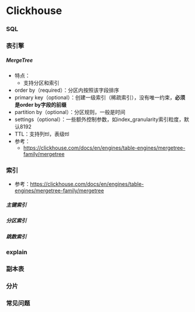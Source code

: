 # Clickhouse
### SQL
### 表引擎
##### MergeTree
- 特点：
  - 支持分区和索引
- order by（required）：分区内按照该字段排序
- primary key（optional）：创建一级索引（稀疏索引），没有唯一约束，**必须是order by字段的前缀**
- partition by（optional）：分区规则，一般是时间
- settings（optional）：一些额外控制参数，如index_granularity索引粒度，默认8192
- TTL：支持列ttl，表级ttl
- 参考：
  - https://clickhouse.com/docs/en/engines/table-engines/mergetree-family/mergetree
### 索引
- 参考：https://clickhouse.com/docs/en/engines/table-engines/mergetree-family/mergetree
##### 主键索引
##### 分区索引
##### 跳数索引
### explain
### 副本表
### 分片
### 常见问题
### 